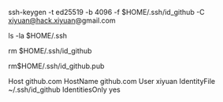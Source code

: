 ssh-keygen -t ed25519 -b 4096 -f $HOME/.ssh/id_github -C xiyuan@hack.xiyuan@gmail.com


ls -la $HOME/.ssh  

rm $HOME/.ssh/id_github 

rm$HOME/.ssh/id_github.pub


Host github.com
    HostName github.com
    User xiyuan
    IdentityFile ~/.ssh/id_github
    IdentitiesOnly yes	
